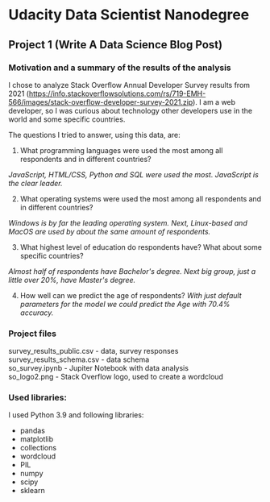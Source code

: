 # Udacity Data Scientist Nanodegree
## Project 1 (Write A Data Science Blog Post)

### Motivation and a summary of the results of the analysis

I chose to analyze Stack Overflow Annual Developer Survey results from 2021 (https://info.stackoverflowsolutions.com/rs/719-EMH-566/images/stack-overflow-developer-survey-2021.zip).
I am a web developer, so I was curious about technology other developers use in the world and some specific countries.

The questions I tried to answer, using this data, are:

1. What programming languages were used the most among all respondents and in different countries?

*JavaScript, HTML/CSS, Python and SQL were used the most. JavaScript is the clear leader.*

2. What operating systems were used the most among all respondents and in different countries?

*Windows is by far the leading operating system. Next, Linux-based and MacOS are used by about the same amount of respondents.*

3. What highest level of education do respondents have? What about some specific countries?

*Almost half of respondents have Bachelor's degree. Next big group, just a little over 20%, have Master's degree.*

4. How well can we predict the age of respondents?
*With just default parameters for the model we could predict the Age with 70.4% accuracy.*


### Project files

survey_results_public.csv - data, survey responses  
survey_results_schema.csv - data schema  
so_survey.ipynb - Jupiter Notebook with data analysis  
so_logo2.png - Stack Overflow logo, used to create a wordcloud  


### Used libraries:
I used Python 3.9 and following libraries:
- pandas
- matplotlib
- collections
- wordcloud
- PIL
- numpy
- scipy
- sklearn
